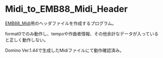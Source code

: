 # Midi_to_EMB88_Midi_Header

[EMB88_Midi](https://github.com/u-haru/EMB88_Midi)用のヘッダファイルを作成するプログラム。

format0でのみ動作し、tempoや作曲者情報、その他余計なデータが入っていると正しく動作しない。

Domino Ver.1.44で生成したMidiファイルにて動作確認済み。
